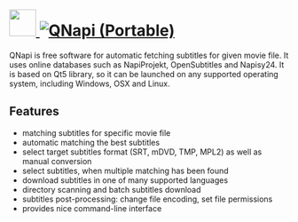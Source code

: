 # [<img src="https://cdn.rawgit.com/AdmiringWorm/chocolatey-packages/e22951a2f623905613b880e72574ec94b034455b/icons/qnapi.png" height="48" width="48" /> ![QNapi (Portable)](https://img.shields.io/chocolatey/v/qnapi.portable.svg?label=QNapi%20(Portable)&style=for-the-badge)](https://chocolatey.org/packages/qnapi.portable)

QNapi is free software for automatic fetching subtitles for given movie file. It uses online databases such as NapiProjekt, OpenSubtitles and Napisy24. It is based on Qt5 library, so it can be launched on any supported operating system, including Windows, OSX and Linux.

## Features
- matching subtitles for specific movie file
- automatic matching the best subtitles
- select target subtitles format (SRT, mDVD, TMP, MPL2) as well as manual conversion
- select subtitles, when multiple matching has been found
- download subtitles in one of many supported languages
- directory scanning and batch subtitles download
- subtitles post-processing: change file encoding, set file permissions
- provides nice command-line interface
